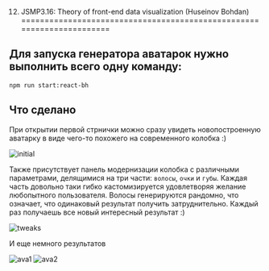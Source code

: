 12. JSMP3.16: Theory of front-end data visualization (Huseinov Bohdan)
======================================================================

## Для запуска генератора аватарок нужно выполнить всего одну команду:
 
    npm run start:react-bh
    
## Что сделано

При открытии первой стрнички можно сразу увидеть новопостроенную аватарку в виде чего-то похожего на современного колобка :)

![initial](/initial.png)

Также присутствует панель модернизации колобка с различными параметрами, делящимися на три части: `волосы`, `очки` и `губы`. Каждая часть довольно таки гибко кастомизируется удовлетворяя желание любопытного пользователя. Волосы генерируются рандомно, что означает, что одинаковый результат получить затруднительно. Каждый раз получаешь все новый интересный результат :)

![tweaks](/tweaks.PNG)

И еще немного результатов

![ava1](/ava1.png)
![ava2](/ava2.png)